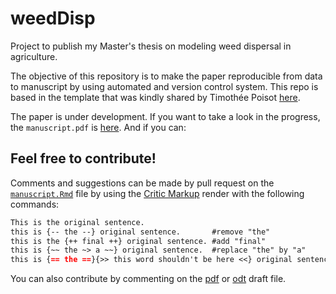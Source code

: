 # weedDisp

Project to publish my Master's thesis on modeling weed dispersal in agriculture.

The objective of this repository is to make the paper reproducible from data to manuscript by using automated and version control system. This repo is based in the template that was kindly shared by Timothée Poisot [here][tp].

The paper is under development. If you want to take a look in the progress, the `manuscript.pdf` is [here][pdf].
And if you can:

## Feel free to contribute!
Comments and suggestions can be made by pull request on the [`manuscript.Rmd`][ms] file by using the [Critic Markup][cm] render with the following commands:

```markdown
This is the original sentence.
this is {-- the --} original sentence.       #remove "the"
this is the {++ final ++} original sentence. #add "final"
this is {~~ the ~> a ~~} original sentence.  #replace "the" by "a"
this is {== the ==}{>> this word shouldn't be here <<} original sentence. #comment on the word "the"
```

You can also contribute by commenting on the [pdf][pdf] or [odt][odt] draft file.

<!-- links -->
[tp]: https://github.com/PoisotLab/PLMT
[ms]: https://github.com/willvieira/weedDist/blob/master/manuscript.Rmd
[cm]: http://criticmarkup.com/
[pdf]: https://github.com/willvieira/weedDist/blob/master/output/manuscript_preprint.pdf
[odt]: https://github.com/willvieira/weedDist/blob/master/output/manuscript.odt
